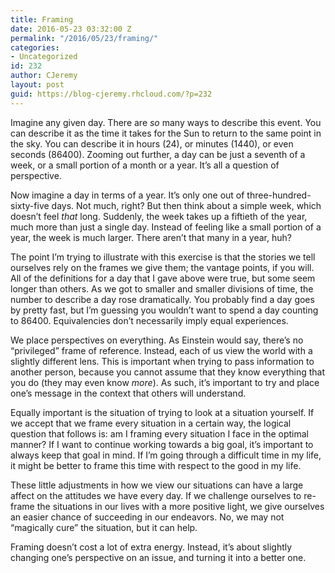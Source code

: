 ```yaml
---
title: Framing
date: 2016-05-23 03:32:00 Z
permalink: "/2016/05/23/framing/"
categories:
- Uncategorized
id: 232
author: CJeremy
layout: post
guid: https://blog-cjeremy.rhcloud.com/?p=232
---
```


Imagine any given day. There are _so_ many ways to describe this event. You can describe it as the time it takes for the Sun to return to the same point in the sky. You can describe it in hours (24), or minutes (1440), or even seconds (86400). Zooming out further, a day can be just a seventh of a week, or a small portion of a month or a year. It&#8217;s all a question of perspective.

Now imagine a day in terms of a year. It&#8217;s only one out of three-hundred-sixty-five days. Not much, right? But then think about a simple week, which doesn&#8217;t feel _that_ long. Suddenly, the week takes up a fiftieth of the year, much more than just a single day. Instead of feeling like a small portion of a year, the week is much larger. There aren&#8217;t that many in a year, huh?

The point I&#8217;m trying to illustrate with this exercise is that the stories we tell ourselves rely on the frames we give them; the vantage points, if you will. All of the definitions for a day that I gave above were true, but some seem longer than others. As we got to smaller and smaller divisions of time, the number to describe a day rose dramatically. You probably find a day goes by pretty fast, but I&#8217;m guessing you wouldn&#8217;t want to spend a day counting to 86400. Equivalencies don&#8217;t necessarily imply equal experiences.

We place perspectives on everything. As Einstein would say, there&#8217;s no &#8220;privileged&#8221; frame of reference. Instead, each of us view the world with a slightly different lens. This is important when trying to pass information to another person, because you cannot assume that they know everything that you do (they may even know _more_). As such, it&#8217;s important to try and place one&#8217;s message in the context that others will understand.

Equally important is the situation of trying to look at a situation yourself. If we accept that we frame every situation in a certain way, the logical question that follows is: am I framing every situation I face in the optimal manner? If I want to continue working towards a big goal, it&#8217;s important to always keep that goal in mind. If I&#8217;m going through a difficult time in my life, it might be better to frame this time with respect to the good in my life.

These little adjustments in how we view our situations can have a large affect on the attitudes we have every day. If we challenge ourselves to re-frame the situations in our lives with a more positive light, we give ourselves an easier chance of succeeding in our endeavors. No, we may not &#8220;magically cure&#8221; the situation, but it can help.

Framing doesn&#8217;t cost a lot of extra energy. Instead, it&#8217;s about slightly changing one&#8217;s perspective on an issue, and turning it into a better one.